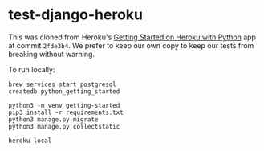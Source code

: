 # test-django-heroku

This was cloned from Heroku's [Getting Started on Heroku with Python](https://devcenter.heroku.com/articles/getting-started-with-python) app at commit `2fde3b4`. We prefer to keep our own copy to keep our tests from breaking without warning.

To run locally:

```
brew services start postgresql
createdb python_getting_started

python3 -m venv getting-started
pip3 install -r requirements.txt
python3 manage.py migrate
python3 manage.py collectstatic

heroku local
```
